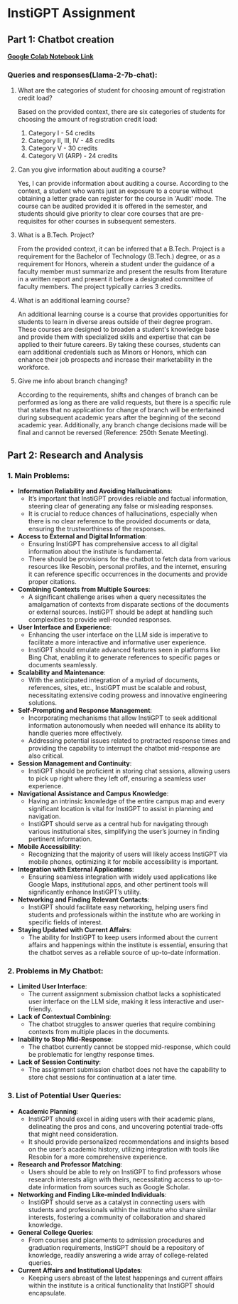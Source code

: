 # InstiGPT Assignment

## Part 1: Chatbot creation

[**Google Colab Notebook Link**](https://colab.research.google.com/drive/1tLAWB3VR3H0Bt6g7-D7fQmgRvAyYT_GN?usp=sharing)

### Queries and responses(Llama-2-7b-chat):

1. What are the categories of student for choosing amount of registration credit load?
    
    Based on the provided context, there are six categories of students for choosing the amount of registration credit load:
    
    1. Category I - 54 credits
    2. Category II, III, IV - 48 credits
    3. Category V - 30 credits
    4. Category VI (ARP) - 24 credits
2. Can you give information about auditing a course?
    
    Yes, I can provide information about auditing a course. According to the context, a student who wants just an exposure to a course without obtaining a letter grade can register for the course in 'Audit' mode. The course can be audited provided it is offered in the semester, and students should give priority to clear core courses that are pre-requisites for other courses in subsequent semesters.
    
3. What is a B.Tech. Project?
    
    From the provided context, it can be inferred that a B.Tech. Project is a requirement for the Bachelor of Technology (B.Tech.) degree, or as a requirement for Honors, wherein a student under the guidance of a faculty member must summarize and present the results from literature in a written report and present it before a designated committee of faculty members. The project typically carries 3 credits.
    
4. What is an additional learning course?
    
    An additional learning course is a course that provides opportunities for students to learn in diverse areas outside of their degree program. These courses are designed to broaden a student's knowledge base and provide them with specialized skills and expertise that can be applied to their future careers. By taking these courses, students can earn additional credentials such as Minors or Honors, which can enhance their job prospects and increase their marketability in the workforce.
    
5. Give me info about branch changing?
    
    According to the requirements, shifts and changes of branch can be performed as long as there are valid requests, but there is a specific rule that states that no application for change of branch will be entertained during subsequent academic years after the beginning of the second academic year. Additionally, any branch change decisions made will be final and cannot be reversed (Reference: 250th Senate Meeting).
    

## **Part 2: Research and Analysis**

### 1. Main Problems:

- **Information Reliability and Avoiding Hallucinations**:
    - It’s important that InstiGPT provides reliable and factual information, steering clear of generating any false or misleading responses.
    - It is crucial to reduce chances of hallucinations, especially when there is no clear reference to the provided documents or data, ensuring the trustworthiness of the responses.
- **Access to External and Digital Information**:
    - Ensuring InstiGPT has comprehensive access to all digital information about the institute is fundamental.
    - There should be provisions for the chatbot to fetch data from various resources like Resobin, personal profiles, and the internet, ensuring it can reference specific occurrences in the documents and provide proper citations.
- **Combining Contexts from Multiple Sources**:
    - A significant challenge arises when a query necessitates the amalgamation of contexts from disparate sections of the documents or external sources. InstiGPT should be adept at handling such complexities to provide well-rounded responses.
- **User Interface and Experience**:
    - Enhancing the user interface on the LLM side is imperative to facilitate a more interactive and informative user experience.
    - InstiGPT should emulate advanced features seen in platforms like Bing Chat, enabling it to generate references to specific pages or documents seamlessly.
- **Scalability and Maintenance**:
    - With the anticipated integration of a myriad of documents, references, sites, etc., InstiGPT must be scalable and robust, necessitating extensive coding prowess and innovative engineering solutions.
- **Self-Prompting and Response Management**:
    - Incorporating mechanisms that allow InstiGPT to seek additional information autonomously when needed will enhance its ability to handle queries more effectively.
    - Addressing potential issues related to protracted response times and providing the capability to interrupt the chatbot mid-response are also critical.
- **Session Management and Continuity**:
    - InstiGPT should be proficient in storing chat sessions, allowing users to pick up right where they left off, ensuring a seamless user experience.
- **Navigational Assistance and Campus Knowledge**:
    - Having an intrinsic knowledge of the entire campus map and every significant location is vital for InstiGPT to assist in planning and navigation.
    - InstiGPT should serve as a central hub for navigating through various institutional sites, simplifying the user’s journey in finding pertinent information.
- **Mobile Accessibility**:
    - Recognizing that the majority of users will likely access InstiGPT via mobile phones, optimizing it for mobile accessibility is important.
- **Integration with External Applications**:
    - Ensuring seamless integration with widely used applications like Google Maps, institutional apps, and other pertinent tools will significantly enhance InstiGPT’s utility.
- **Networking and Finding Relevant Contacts**:
    - InstiGPT should facilitate easy networking, helping users find students and professionals within the institute who are working in specific fields of interest.
- **Staying Updated with Current Affairs**:
    - The ability for InstiGPT to keep users informed about the current affairs and happenings within the institute is essential, ensuring that the chatbot serves as a reliable source of up-to-date information.

### 2. Problems in My Chatbot:

- **Limited User Interface**:
    - The current assignment submission chatbot lacks a sophisticated user interface on the LLM side, making it less interactive and user-friendly.
- **Lack of Contextual Combining**:
    - The chatbot struggles to answer queries that require combining contexts from multiple places in the documents.
- **Inability to Stop Mid-Response**:
    - The chatbot currently cannot be stopped mid-response, which could be problematic for lengthy response times.
- **Lack of Session Continuity**:
    - The assignment submission chatbot does not have the capability to store chat sessions for continuation at a later time.

### 3. List of Potential User Queries:

- **Academic Planning**:
    - InstiGPT should excel in aiding users with their academic plans, delineating the pros and cons, and uncovering potential trade-offs that might need consideration.
    - It should provide personalized recommendations and insights based on the user’s academic history, utilizing integration with tools like Resobin for a more comprehensive experience.
- **Research and Professor Matching**:
    - Users should be able to rely on InstiGPT to find professors whose research interests align with theirs, necessitating access to up-to-date information from sources such as Google Scholar.
- **Networking and Finding Like-minded Individuals**:
    - InstiGPT should serve as a catalyst in connecting users with students and professionals within the institute who share similar interests, fostering a community of collaboration and shared knowledge.
- **General College Queries**:
    - From courses and placements to admission procedures and graduation requirements, InstiGPT should be a repository of knowledge, readily answering a wide array of college-related queries.
- **Current Affairs and Institutional Updates**:
    - Keeping users abreast of the latest happenings and current affairs within the institute is a critical functionality that InstiGPT should encapsulate.